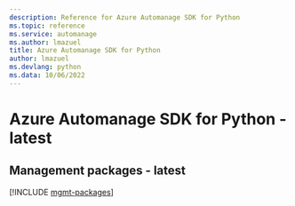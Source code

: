 ```yaml
---
description: Reference for Azure Automanage SDK for Python
ms.topic: reference
ms.service: automanage
ms.author: lmazuel
title: Azure Automanage SDK for Python
author: lmazuel
ms.devlang: python
ms.data: 10/06/2022
---
```

# Azure Automanage SDK for Python - latest

## Management packages - latest
[!INCLUDE [mgmt-packages](automanage-mgmt-index.md)]